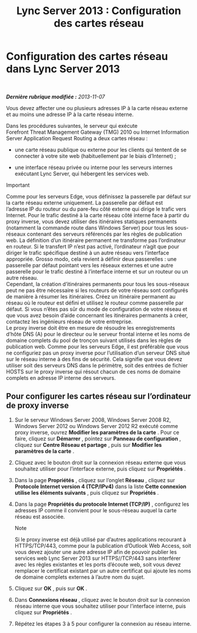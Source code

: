 ﻿---
title: 'Lync Server 2013 : Configuration des cartes réseau'
TOCTitle: Configuration des cartes réseau
ms:assetid: 6519ed80-020f-47a3-851c-03dea5eac5d9
ms:mtpsurl: https://technet.microsoft.com/fr-fr/library/Gg429707(v=OCS.15)
ms:contentKeyID: 49297431
ms.date: 05/20/2016
mtps_version: v=OCS.15
ms.translationtype: HT
---

# Configuration des cartes réseau dans Lync Server 2013

 

_**Dernière rubrique modifiée :** 2013-11-07_

Vous devez affecter une ou plusieurs adresses IP à la carte réseau externe et au moins une adresse IP à la carte réseau interne.

Dans les procédures suivantes, le serveur qui exécute Forefront Threat Management Gateway (TMG) 2010 ou Internet Information Server Application Request Routing a deux cartes réseau :

  - une carte réseau publique ou externe pour les clients qui tentent de se connecter à votre site web (habituellement par le biais d’Internet) ;

  - une interface réseau privée ou interne pour les serveurs internes exécutant Lync Server, qui hébergent les services web.

> [!IMPORTANT]  
> Comme pour les serveurs Edge, vous définissez la passerelle par défaut sur la carte réseau externe uniquement. La passerelle par défaut est l’adresse IP du routeur ou du pare-feu côté externe qui dirige le trafic vers Internet. Pour le trafic destiné à la carte réseau côté interne face à partir du proxy inverse, vous devez utiliser des itinéraires statiques permanents (notamment la commande route dans Windows Server) pour tous les sous-réseaux contenant des serveurs référencés par les règles de publication web. La définition d’un itinéraire permanent ne transforme pas l’ordinateur en routeur. Si le transfert IP n’est pas activé, l’ordinateur n’agit que pour diriger le trafic spécifique destiné à un autre réseau vers l’interface appropriée. Grosso modo, cela revient à définir deux passerelles : une passerelle par défaut pointant vers les réseaux externes et une autre passerelle pour le trafic destiné à l’interface interne et sur un routeur ou un autre réseau.<br />
Cependant, la création d’itinéraires permanents pour tous les sous-réseaux peut ne pas être nécessaire si les routeurs de votre réseau sont configurés de manière à résumer les itinéraires. Créez un itinéraire permanent au réseau où le routeur est défini et utilisez le routeur comme passerelle par défaut. Si vous n’êtes pas sûr du mode de configuration de votre réseau et que vous avez besoin d’aide concernant les itinéraires permanents à créer, contactez les ingénieurs réseau de votre entreprise.<br />
Le proxy inverse doit être en mesure de résoudre les enregistrements d’hôte DNS (A) pour le directeur ou le serveur frontal interne et les noms de domaine complets du pool de tronçon suivant utilisés dans les règles de publication web. Comme pour les serveurs Edge, il est préférable que vous ne configuriez pas un proxy inverse pour l’utilisation d’un serveur DNS situé sur le réseau interne à des fins de sécurité. Cela signifie que vous devez utiliser soit des serveurs DNS dans le périmètre, soit des entrées de fichier HOSTS sur le proxy inverse qui résout chacun de ces noms de domaine complets en adresse IP interne des serveurs.

## Pour configurer les cartes réseau sur l’ordinateur de proxy inverse

1.  Sur le serveur Windows Server 2008, Windows Server 2008 R2, Windows Server 2012 ou Windows Server 2012 R2 exécuté comme proxy inverse, ouvrez **Modifier les paramètres de la carte** . Pour ce faire, cliquez sur **Démarrer** , pointez sur **Panneau de configuration** , cliquez sur **Centre Réseau et partage** , puis sur **Modifier les paramètres de la carte** .

2.  Cliquez avec le bouton droit sur la connexion réseau externe que vous souhaitez utiliser pour l’interface externe, puis cliquez sur **Propriétés** .

3.  Dans la page **Propriétés** , cliquez sur l’onglet **Réseau** , cliquez sur **Protocole Internet version 4 (TCP/IPv4)** dans la liste **Cette connexion utilise les éléments suivants** , puis cliquez sur **Propriétés** .

4.  Dans la page **Propriétés du protocole Internet (TCP/IP)** , configurez les adresses IP comme il convient pour le sous-réseau auquel la carte réseau est associée.
    
    > [!NOTE]  
    > Si le proxy inverse est déjà utilisé par d’autres applications recourant à HTTPS/TCP/443, comme pour la publication d’Outlook Web Access, soit vous devez ajouter une autre adresse IP afin de pouvoir publier les services web Lync Server 2013 sur HTTPS//TCP/443 sans interférer avec les règles existantes et les ports d’écoute web, soit vous devez remplacer le certificat existant par un autre certificat qui ajoute les noms de domaine complets externes à l’autre nom du sujet.

5.  Cliquez sur **OK** , puis sur **OK** .

6.  Dans **Connexions réseau** , cliquez avec le bouton droit sur la connexion réseau interne que vous souhaitez utiliser pour l’interface interne, puis cliquez sur **Propriétés** .

7.  Répétez les étapes 3 à 5 pour configurer la connexion au réseau interne.

